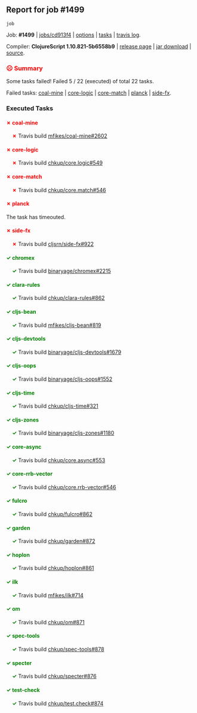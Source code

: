 ## Report for job #1499
```
job
```


Job: **#1499** | [jobs/cd913f4](https://github.com/cljs-oss/canary/commit/cd913f4b8908fc6410493dc72a8970d8a3b1e99e) | [options](options.edn) | [tasks](tasks.edn) | [travis log](https://travis-ci.org/cljs-oss/canary/builds/716873320).

Compiler: **ClojureScript 1.10.821-5b6558b9** | [release page](https://github.com/cljs-oss/canary/releases/tag/r1.10.821-5b6558b9) | [jar download](https://github.com/cljs-oss/canary/releases/download/r1.10.821-5b6558b9/clojurescript-1.10.821-5b6558b9.jar) | [source](https://github.com/clojure/clojurescript/commit/5b6558b9065311c77e3fa07174320e129984273e).

### <b style='color:red'>☹ Summary</b>

Some tasks failed! Failed 5 / 22 (executed) of total 22 tasks.

Failed tasks: [coal-mine](#-coal-mine) | [core-logic](#-core-logic) | [core-match](#-core-match) | [planck](#-planck) | [side-fx](#-side-fx).

### Executed Tasks

#### <b style='color:red'>&#x2717; coal-mine</b>
&nbsp;&nbsp;&nbsp;&nbsp;<b style='color:red'>&#x2717;</b> Travis build [mfikes/coal-mine#2602](https://travis-ci.org/mfikes/coal-mine/builds/716874350)<br>

#### <b style='color:red'>&#x2717; core-logic</b>
&nbsp;&nbsp;&nbsp;&nbsp;<b style='color:red'>&#x2717;</b> Travis build [chkup/core.logic#549](https://travis-ci.org/chkup/core.logic/builds/716874360)<br>

#### <b style='color:red'>&#x2717; core-match</b>
&nbsp;&nbsp;&nbsp;&nbsp;<b style='color:red'>&#x2717;</b> Travis build [chkup/core.match#546](https://travis-ci.org/chkup/core.match/builds/716874366)<br>

#### <b style='color:red'>&#x2717; planck</b>
The task has timeouted.

#### <b style='color:red'>&#x2717; side-fx</b>
&nbsp;&nbsp;&nbsp;&nbsp;<b style='color:red'>&#x2717;</b> Travis build [cljsrn/side-fx#922](https://travis-ci.org/cljsrn/side-fx/builds/716874432)<br>

#### <b style='color:green'>&#x2713; chromex</b>
&nbsp;&nbsp;&nbsp;&nbsp;<b style='color:green'>&#x2713;</b> Travis build [binaryage/chromex#2215](https://travis-ci.org/binaryage/chromex/builds/716874275)<br>

#### <b style='color:green'>&#x2713; clara-rules</b>
&nbsp;&nbsp;&nbsp;&nbsp;<b style='color:green'>&#x2713;</b> Travis build [chkup/clara-rules#862](https://travis-ci.org/chkup/clara-rules/builds/716874277)<br>

#### <b style='color:green'>&#x2713; cljs-bean</b>
&nbsp;&nbsp;&nbsp;&nbsp;<b style='color:green'>&#x2713;</b> Travis build [mfikes/cljs-bean#819](https://travis-ci.org/mfikes/cljs-bean/builds/716874283)<br>

#### <b style='color:green'>&#x2713; cljs-devtools</b>
&nbsp;&nbsp;&nbsp;&nbsp;<b style='color:green'>&#x2713;</b> Travis build [binaryage/cljs-devtools#1679](https://travis-ci.org/binaryage/cljs-devtools/builds/716874287)<br>

#### <b style='color:green'>&#x2713; cljs-oops</b>
&nbsp;&nbsp;&nbsp;&nbsp;<b style='color:green'>&#x2713;</b> Travis build [binaryage/cljs-oops#1552](https://travis-ci.org/binaryage/cljs-oops/builds/716874302)<br>

#### <b style='color:green'>&#x2713; cljs-time</b>
&nbsp;&nbsp;&nbsp;&nbsp;<b style='color:green'>&#x2713;</b> Travis build [chkup/cljs-time#321](https://travis-ci.org/chkup/cljs-time/builds/716874338)<br>

#### <b style='color:green'>&#x2713; cljs-zones</b>
&nbsp;&nbsp;&nbsp;&nbsp;<b style='color:green'>&#x2713;</b> Travis build [binaryage/cljs-zones#1180](https://travis-ci.org/binaryage/cljs-zones/builds/716874341)<br>

#### <b style='color:green'>&#x2713; core-async</b>
&nbsp;&nbsp;&nbsp;&nbsp;<b style='color:green'>&#x2713;</b> Travis build [chkup/core.async#553](https://travis-ci.org/chkup/core.async/builds/716874356)<br>

#### <b style='color:green'>&#x2713; core-rrb-vector</b>
&nbsp;&nbsp;&nbsp;&nbsp;<b style='color:green'>&#x2713;</b> Travis build [chkup/core.rrb-vector#546](https://travis-ci.org/chkup/core.rrb-vector/builds/716874379)<br>

#### <b style='color:green'>&#x2713; fulcro</b>
&nbsp;&nbsp;&nbsp;&nbsp;<b style='color:green'>&#x2713;</b> Travis build [chkup/fulcro#862](https://travis-ci.org/chkup/fulcro/builds/716874381)<br>

#### <b style='color:green'>&#x2713; garden</b>
&nbsp;&nbsp;&nbsp;&nbsp;<b style='color:green'>&#x2713;</b> Travis build [chkup/garden#872](https://travis-ci.org/chkup/garden/builds/716874412)<br>

#### <b style='color:green'>&#x2713; hoplon</b>
&nbsp;&nbsp;&nbsp;&nbsp;<b style='color:green'>&#x2713;</b> Travis build [chkup/hoplon#861](https://travis-ci.org/chkup/hoplon/builds/716874473)<br>

#### <b style='color:green'>&#x2713; ilk</b>
&nbsp;&nbsp;&nbsp;&nbsp;<b style='color:green'>&#x2713;</b> Travis build [mfikes/ilk#714](https://travis-ci.org/mfikes/ilk/builds/716874524)<br>

#### <b style='color:green'>&#x2713; om</b>
&nbsp;&nbsp;&nbsp;&nbsp;<b style='color:green'>&#x2713;</b> Travis build [chkup/om#871](https://travis-ci.org/chkup/om/builds/716874501)<br>

#### <b style='color:green'>&#x2713; spec-tools</b>
&nbsp;&nbsp;&nbsp;&nbsp;<b style='color:green'>&#x2713;</b> Travis build [chkup/spec-tools#878](https://travis-ci.org/chkup/spec-tools/builds/716874535)<br>

#### <b style='color:green'>&#x2713; specter</b>
&nbsp;&nbsp;&nbsp;&nbsp;<b style='color:green'>&#x2713;</b> Travis build [chkup/specter#876](https://travis-ci.org/chkup/specter/builds/716874430)<br>

#### <b style='color:green'>&#x2713; test-check</b>
&nbsp;&nbsp;&nbsp;&nbsp;<b style='color:green'>&#x2713;</b> Travis build [chkup/test.check#874](https://travis-ci.org/chkup/test.check/builds/716874449)<br>